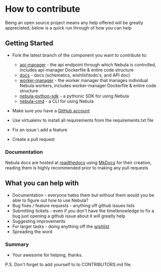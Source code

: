 # How to contribute

Being an open source project means any help offered will be greatly appreciated, below is a quick run through of how you
can help

## Getting Started

* Fork the latest branch of the component you want to contribute to:

    * [api-manager](https://github.com/nebula-orchestrator/worker-manager) - the api endpoint through which Nebula is controlled, includes api-manager Dockerfile & entire code structure
    * [docs](https://github.com/nebula-orchestrator/docs) - docs (schematics, wishlist\todo's, and API doc)
    * [worker-manager](https://github.com/nebula-orchestrator/api-manager) - the worker manager that manages individual Nebula workers, includes worker-manager Dockerfile & entire code structure
    * [nebula-python-sdk](https://github.com/nebula-orchestrator/nebula-python-sdk) - a pythonic SDK for using Nebula
    * [nebula-cmd](https://github.com/nebula-orchestrator/nebula-cmd) - a CLI for using Nebula

* Make sure you have a [GitHub account](https://github.com/signup/free)
* Use virtualenv to install all requirements from the requirements.txt file
* Fix an issue \ add a feature
* Create a pull request


### Documentation

Nebula docs are hosted at [readthedocs](http://nebula.readthedocs.io/en/latest/) using [MkDocs](http://www.mkdocs.org/) for their creation, reading them is highly recommended
prior to making any pull requests

## What you can help with

* Documentation - everyone hates them but without them would you be able to figure out how to use Nebula?
* Bug fixes / feature requests - anything off github issues lists
* Submitting tickets - even if you don't have the time\knowledge to fix a bug just opening a github issue about it will greatly help
* Suggesting improvements
* For larger tasks - doing anything off the [wishlist](http://nebula.readthedocs.io/en/latest/wishlist/)
* Spreading the word

### Summary

* Your awesome for helping, thanks.

P.S.
Don't forget to add yourself to to CONTRIBUTORS.md file.